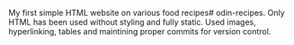 My first simple HTML website on various food recipes# odin-recipes. Only HTML has been used without styling and fully static. Used images, hyperlinking, tables and maintining proper commits for version control. 